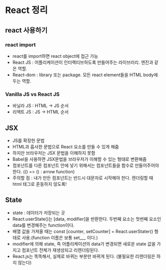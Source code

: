 # React 정리

## react 사용하기

### react import

- react를 import하면 react object에 접근 가능
- React JS : 어플리케이션이 인터랙티브하도록 만들어주는 라이브러리. 엔진과 같은 역할.
- React-dom : library 또는 package. 모든 react element들을 HTML body에 두는 역할.

### Vanilla JS vs React JS

- 바닐라 JS : HTML -> JS 순서
- 리액트 JS : JS -> HTML 순서

## JSX

- JS를 확장한 문법
- HTML과 흡사한 문법으로 React 요소를 만들 수 있게 해줌
- 하지만 브라우저는 JSX 문법을 이해하지 못함
- Babel을 사용하면 JSX문법을 브라우저가 이해할 수 있는 형태로 변환해줌
- 컴포넌트를 다른 컴포넌트 안에 넣기 위해서는 컴포넌트들을 함수로 만들어주어야 한다. (() => () : arrow function)
- 주의할 점 : 내가 만든 컴포넌트는 반드시 대문자로 시작해야 한다. 렌더링할 때 html 태그로 혼동하지 않도록!

## State

- state : 데이터가 저장되는 곳
- React.userState()는 [data, modifier]을 반환한다. 두번째 요소는 첫번째 요소인 data를 변경해주는 function이다.
- 배열 값을 가져올 때는 const [counter, setCounter] = React.userStater() 형태로 사용.(function 이름은 보통 set\_\_\_ 이다.)
- modifier에 의해 state, 즉 어플리케이션의 data가 변경되면 새로운 state 값을 가지고 컴포넌트 전체가 재생성되고 리렌더링된다.
- React.js는 똑똑해서, 실제로 바뀌는 부분만 바뀌게 된다. (불필요한 리렌더링은 하지 않는다)
